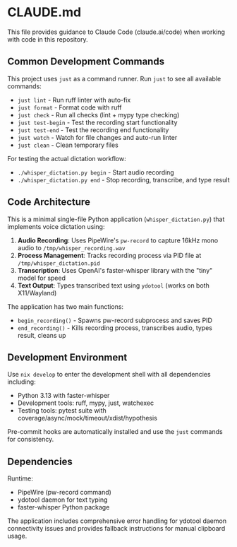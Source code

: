 # CLAUDE.md

This file provides guidance to Claude Code (claude.ai/code) when working with code in this repository.

## Common Development Commands

This project uses `just` as a command runner. Run `just` to see all available commands:

- `just lint` - Run ruff linter with auto-fix
- `just format` - Format code with ruff
- `just check` - Run all checks (lint + mypy type checking)
- `just test-begin` - Test the recording start functionality
- `just test-end` - Test the recording end functionality
- `just watch` - Watch for file changes and auto-run linter
- `just clean` - Clean temporary files

For testing the actual dictation workflow:
- `./whisper_dictation.py begin` - Start audio recording
- `./whisper_dictation.py end` - Stop recording, transcribe, and type result

## Code Architecture

This is a minimal single-file Python application (`whisper_dictation.py`) that implements voice dictation using:

1. **Audio Recording**: Uses PipeWire's `pw-record` to capture 16kHz mono audio to `/tmp/whisper_recording.wav`
2. **Process Management**: Tracks recording process via PID file at `/tmp/whisper_dictation.pid`
3. **Transcription**: Uses OpenAI's faster-whisper library with the "tiny" model for speed
4. **Text Output**: Types transcribed text using `ydotool` (works on both X11/Wayland)

The application has two main functions:
- `begin_recording()` - Spawns pw-record subprocess and saves PID
- `end_recording()` - Kills recording process, transcribes audio, types result, cleans up

## Development Environment

Use `nix develop` to enter the development shell with all dependencies including:
- Python 3.13 with faster-whisper
- Development tools: ruff, mypy, just, watchexec
- Testing tools: pytest suite with coverage/async/mock/timeout/xdist/hypothesis

Pre-commit hooks are automatically installed and use the `just` commands for consistency.

## Dependencies

Runtime:
- PipeWire (pw-record command)
- ydotool daemon for text typing
- faster-whisper Python package

The application includes comprehensive error handling for ydotool daemon connectivity issues and provides fallback instructions for manual clipboard usage.

